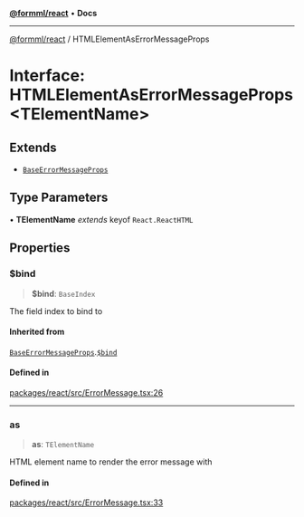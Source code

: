 [**@formml/react**](../README.md) • **Docs**

---

[@formml/react](../globals.md) / HTMLElementAsErrorMessageProps

# Interface: HTMLElementAsErrorMessageProps\<TElementName\>

## Extends

- [`BaseErrorMessageProps`](BaseErrorMessageProps.md)

## Type Parameters

• **TElementName** _extends_ keyof `React.ReactHTML`

## Properties

### $bind

> **$bind**: `BaseIndex`

The field index to bind to

#### Inherited from

[`BaseErrorMessageProps`](BaseErrorMessageProps.md).[`$bind`](BaseErrorMessageProps.md#$bind)

#### Defined in

[packages/react/src/ErrorMessage.tsx:26](https://github.com/formml/formml/blob/527c6e93502cf5114979de3946b0cc8cf0790b3f/packages/react/src/ErrorMessage.tsx#L26)

---

### as

> **as**: `TElementName`

HTML element name to render the error message with

#### Defined in

[packages/react/src/ErrorMessage.tsx:33](https://github.com/formml/formml/blob/527c6e93502cf5114979de3946b0cc8cf0790b3f/packages/react/src/ErrorMessage.tsx#L33)
